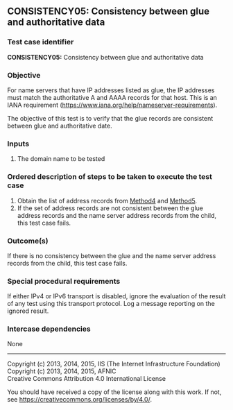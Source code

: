 ## CONSISTENCY05: Consistency between glue and authoritative data

### Test case identifier

**CONSISTENCY05:** Consistency between glue and authoritative data

### Objective

For name servers that have IP addresses listed as glue, the IP addresses must
match the authoritative A and AAAA records for that host. This is an IANA
requirement (https://www.iana.org/help/nameserver-requirements).

The objective of this test is to verify that the glue records are
consistent between glue and authoritative date.

### Inputs

1. The domain name to be tested

### Ordered description of steps to be taken to execute the test case

1. Obtain the list of address records from [Method4](../Methods.md) and
   [Method5](../Methods.md).
2. If the set of address records are not consistent between the glue address
   records and the name server address records from the child, this test case fails.

### Outcome(s)

If there is no consistency between the glue and the name server address records
from the child, this test case fails.

### Special procedural requirements	

If either IPv4 or IPv6 transport is disabled, ignore the evaluation of the
result of any test using this transport protocol. Log a message reporting
on the ignored result.

### Intercase dependencies

None

-------

Copyright (c) 2013, 2014, 2015, IIS (The Internet Infrastructure Foundation)  
Copyright (c) 2013, 2014, 2015, AFNIC  
Creative Commons Attribution 4.0 International License

You should have received a copy of the license along with this
work.  If not, see <https://creativecommons.org/licenses/by/4.0/>.
